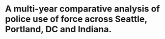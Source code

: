 # A multi-year comparative analysis of police use of force across Seattle, Portland, DC and Indiana.
